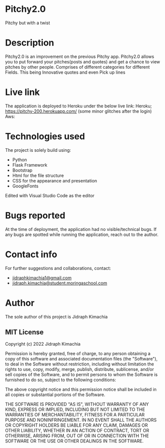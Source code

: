 # Pitchy2.0
Pitchy but with a twist

# Description
Pitchy2.0 is an improvement on the previous Pitchy app. Pitchy2.0 allows you to put forward your pitches(posts and quotes) and get a chance to view pitches by other people. Comprises of different categories for different Fields. This being Innovative quotes and even Pick up lines

# Live link
The application is deployed to Heroku under the below live link:
Heroku; https://pitchy-200.herokuapp.com/ (some minor glitches after the login)
Aws:

# Technologies used
The project is solely build using:
* Python
* Flask Framework
* Bootstrap
* Html for the file structure
* CSS for the appearance and presentation
* GoogleFonts 

Edited with Visual Studio Code as the editor

# Bugs reported
At the time of deployment, the application had no visible/technical bugs. If any bugs are spotted while running the application, reach out to the author.

# Contact info
For further suggestions and collaborations, contact:
* jidraphkimachia1@gmail.com
* jidraph.kimachia@student.moringaschool.com

# Author
The sole author of this project is Jidraph Kimachia

## MIT License

Copyright (c) 2022 Jidraph Kimachia

Permission is hereby granted, free of charge, to any person obtaining a copy
of this software and associated documentation files (the "Software"), to deal
in the Software without restriction, including without limitation the rights
to use, copy, modify, merge, publish, distribute, sublicense, and/or sell
copies of the Software, and to permit persons to whom the Software is
furnished to do so, subject to the following conditions:

The above copyright notice and this permission notice shall be included in all
copies or substantial portions of the Software.

THE SOFTWARE IS PROVIDED "AS IS", WITHOUT WARRANTY OF ANY KIND, EXPRESS OR
IMPLIED, INCLUDING BUT NOT LIMITED TO THE WARRANTIES OF MERCHANTABILITY,
FITNESS FOR A PARTICULAR PURPOSE AND NONINFRINGEMENT. IN NO EVENT SHALL THE
AUTHORS OR COPYRIGHT HOLDERS BE LIABLE FOR ANY CLAIM, DAMAGES OR OTHER
LIABILITY, WHETHER IN AN ACTION OF CONTRACT, TORT OR OTHERWISE, ARISING FROM,
OUT OF OR IN CONNECTION WITH THE SOFTWARE OR THE USE OR OTHER DEALINGS IN THE
SOFTWARE.
